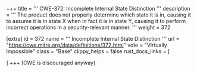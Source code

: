 +++
title = '''
CWE-372: Incomplete Internal State Distinction
'''
description	= '''
The product does not properly determine which state it is in, causing it to assume it is in state X when in fact it is in state Y, causing it to perform incorrect operations in a security-relevant manner.
'''
weight = 372

[extra]
id = 372
name = '''
Incomplete Internal State Distinction
'''
url = "https://cwe.mitre.org/data/definitions/372.html"
vote = "Virtually Impossible"
class = "Base"
clippy_helps = false
rust_docs_links = [
	
]
+++
(CWE is discouraged anyway)